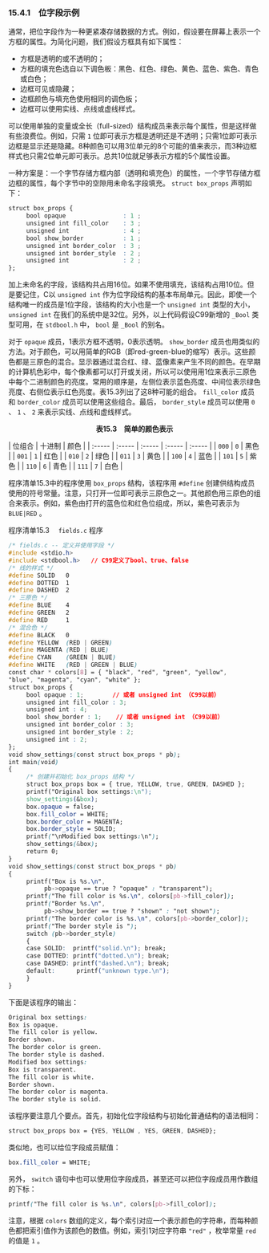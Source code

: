 ### 15.4.1　位字段示例

通常，把位字段作为一种更紧凑存储数据的方式。例如，假设要在屏幕上表示一个方框的属性。为简化问题，我们假设方框具有如下属性：

+ 方框是透明的或不透明的；
+ 方框的填充色选自以下调色板：黑色、红色、绿色、黄色、蓝色、紫色、青色或白色；
+ 边框可见或隐藏；
+ 边框颜色与填充色使用相同的调色板；
+ 边框可以使用实线、点线或虚线样式。

可以使用单独的变量或全长（full-sized）结构成员来表示每个属性，但是这样做有些浪费位。例如，只需 `1` 位即可表示方框是透明还是不透明；只需1位即可表示边框是显示还是隐藏。8种颜色可以用3位单元的8个可能的值来表示，而3种边框样式也只需2位单元即可表示。总共10位就足够表示方框的5个属性设置。

一种方案是：一个字节存储方框内部（透明和填充色）的属性，一个字节存储方框边框的属性，每个字节中的空隙用未命名字段填充。 `struct box_props` 声明如下：

```css
struct box_props {
     bool opaque                : 1 ;
     unsigned int fill_color    : 3 ;
     unsigned int               : 4 ;
     bool show_border           : 1 ;
     unsigned int border_color  : 3 ;
     unsigned int border_style  : 2 ;
     unsigned int               : 2 ;
};
```

加上未命名的字段，该结构共占用16位。如果不使用填充，该结构占用10位。但是要记住，C以 `unsigned int` 作为位字段结构的基本布局单元。因此，即使一个结构唯一的成员是1位字段，该结构的大小也是一个 `unsigned int` 类型的大小， `unsigned int` 在我们的系统中是32位。另外，以上代码假设C99新增的 `_Bool` 类型可用，在 `stdbool.h` 中， `bool` 是 `_Bool` 的别名。

对于 `opaque` 成员，1表示方框不透明，0表示透明。 `show_border` 成员也用类似的方法。对于颜色，可以用简单的RGB（即red-green-blue的缩写）表示。这些颜色都是三原色的混合。显示器通过混合红、绿、蓝像素来产生不同的颜色。在早期的计算机色彩中，每个像素都可以打开或关闭，所以可以使用用1位来表示三原色中每个二进制颜色的亮度。常用的顺序是，左侧位表示蓝色亮度、中间位表示绿色亮度、右侧位表示红色亮度。表15.3列出了这8种可能的组合。 `fill_color` 成员和 `border_color` 成员可以使用这些组合。最后， `border_style` 成员可以使用 `0` 、 `1` 、 `2` 来表示实线、点线和虚线样式。

<center class="my_markdown"><b class="my_markdown">表15.3　简单的颜色表示</b></center>

| 位组合 | 十进制 | 颜色 |
| :-----  | :-----  | :-----  | :-----  | :-----  |
| `000` | `0` | 黑色 |
| `001` | `1` | 红色 |
| `010` | `2` | 绿色 |
| `011` | `3` | 黄色 |
| `100` | `4` | 蓝色 |
| `101` | `5` | 紫色 |
| `110` | `6` | 青色 |
| `111` | `7` | 白色 |

程序清单15.3中的程序使用 `box_props` 结构，该程序用 `#define` 创建供结构成员使用的符号常量。注意，只打开一位即可表示三原色之一。其他颜色用三原色的组合来表示。例如，紫色由打开的蓝色位和红色位组成，所以，紫色可表示为 `BLUE|RED` 。

程序清单15.3　 `fields.c` 程序

```css
/* fields.c -- 定义并使用字段 */
#include <stdio.h>
#include <stdbool.h>   // C99定义了bool、true、false
/* 线的样式 */
#define SOLID   0
#define DOTTED  1
#define DASHED  2
/* 三原色 */
#define BLUE    4
#define GREEN   2
#define RED     1
/* 混合色 */
#define BLACK   0
#define YELLOW  (RED | GREEN)
#define MAGENTA (RED | BLUE)
#define CYAN    (GREEN | BLUE)
#define WHITE   (RED | GREEN | BLUE)
const char * colors[8] = { "black", "red", "green", "yellow",
"blue", "magenta", "cyan", "white" };
struct box_props {
     bool opaque : 1;        // 或者 unsigned int （C99以前）
     unsigned int fill_color : 3;
     unsigned int : 4;
     bool show_border : 1;    // 或者 unsigned int （C99以前）
     unsigned int border_color : 3;
     unsigned int border_style : 2;
     unsigned int : 2;
};
void show_settings(const struct box_props * pb);
int main(void)
{
     /* 创建并初始化 box_props 结构 */
     struct box_props box = { true, YELLOW, true, GREEN, DASHED };
     printf("Original box settings:\n");
     show_settings(&box);
     box.opaque = false;
     box.fill_color = WHITE;
     box.border_color = MAGENTA;
     box.border_style = SOLID;
     printf("\nModified box settings:\n");
     show_settings(&box);
     return 0;
}
void show_settings(const struct box_props * pb)
{
     printf("Box is %s.\n",
          pb->opaque == true ? "opaque" : "transparent");
     printf("The fill color is %s.\n", colors[pb->fill_color]);
     printf("Border %s.\n",
          pb->show_border == true ? "shown" : "not shown");
     printf("The border color is %s.\n", colors[pb->border_color]);
     printf("The border style is ");
     switch (pb->border_style)
     {
     case SOLID:  printf("solid.\n"); break;
     case DOTTED: printf("dotted.\n"); break;
     case DASHED: printf("dashed.\n"); break;
     default:      printf("unknown type.\n");
     }
}
```

下面是该程序的输出：

```css
Original box settings:
Box is opaque.
The fill color is yellow.
Border shown.
The border color is green.
The border style is dashed.
Modified box settings:
Box is transparent.
The fill color is white.
Border shown.
The border color is magenta.
The border style is solid.
```

该程序要注意几个要点。首先，初始化位字段结构与初始化普通结构的语法相同：

```css
struct box_props box = {YES, YELLOW , YES, GREEN, DASHED};
```

类似地，也可以给位字段成员赋值：

```css
box.fill_color = WHITE;
```

另外， `switch` 语句中也可以使用位字段成员，甚至还可以把位字段成员用作数组的下标：

```css
printf("The fill color is %s.\n", colors[pb->fill_color]);
```

注意，根据 `colors` 数组的定义，每个索引对应一个表示颜色的字符串，而每种颜色都把索引值作为该颜色的数值。例如，索引1对应字符串 `"red"` ，枚举常量 `red` 的值是 `1` 。

